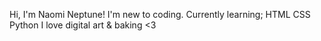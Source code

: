 Hi, I'm Naomi Neptune! I'm new to coding.
Currently learning;
HTML
CSS
Python
I love digital art & baking <3

<!---
NaomiNeptune/NaomiNeptune is a ✨ special ✨ repository because its `README.md` (this file) appears on your GitHub profile.
You can click the Preview link to take a look at your changes.
--->
